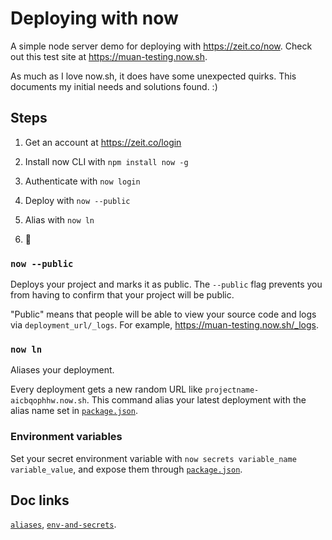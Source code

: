 # Deploying with now

A simple node server demo for deploying with https://zeit.co/now. Check out this test site at https://muan-testing.now.sh.

As much as I love now.sh, it does have some unexpected quirks. This documents my initial needs and solutions found. :)

## Steps

1. Get an account at https://zeit.co/login

2. Install now CLI with `npm install now -g`

3. Authenticate with `now login`

4. Deploy with `now --public`

5. Alias with `now ln`

6. :tada:

### `now --public`

Deploys your project and marks it as public. The `--public` flag prevents you from having to confirm that your project will be public.

"Public" means that people will be able to view your source code and logs via `deployment_url/_logs`. For example, https://muan-testing.now.sh/_logs.

### `now ln`

Aliases your deployment.

Every deployment gets a new random URL like `projectname-aicbqophhw.now.sh`. This command alias your latest deployment with the alias name set in [`package.json`](https://github.com/muan/deploying-with-now/blob/5074a2c84c60834b60e6ed3eb2e1fac919f65e3f/package.json#L14).

### Environment variables

Set your secret environment variable with `now secrets variable_name variable_value`, and expose them through [`package.json`](https://github.com/muan/deploying-with-now/blob/5074a2c84c60834b60e6ed3eb2e1fac919f65e3f/package.json#L15-L17).

## Doc links

[`aliases`](https://zeit.co/docs/features/aliases), [`env-and-secrets`](https://zeit.co/docs/features/env-and-secrets).

